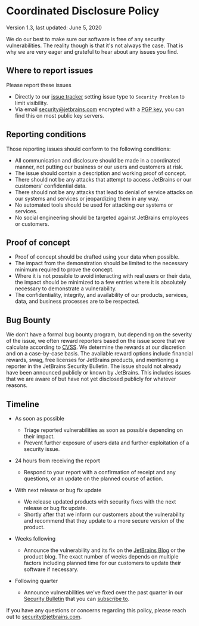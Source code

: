 # Coordinated Disclosure Policy
Version 1.3, last updated: June 5, 2020

We do our best to make sure our software is free of any security vulnerabilities. The reality though is that it's not always the case. 
That is why we are very eager and grateful to hear about any issues you find.


## Where to report issues

Please report these issues

* Directly to our [issue tracker](https://youtrack.jetbrains.com) setting issue type to `Security Problem` to limit visibility.
* Via email [security@jetbrains.com](mailto:security@jetbrains.com) encrypted with a [PGP key](https://www.jetbrains.com/privacy-security/), you can find this on most public key servers.


## Reporting conditions

Those reporting issues should conform to the following conditions:

* All communication and disclosure should be made in a coordinated manner, not putting our business or our users and customers at risk.
* The issue should contain a description and working proof of concept.
* There should not be any attacks that attempt to access JetBrains or our customers' confidential data.
* There should not be any attacks that lead to denial of service attacks on our systems and services or jeopardizing them in any way.
* No automated tools should be used for attacking our systems or services.
* No social engineering should be targeted against JetBrains employees or customers.
    

## Proof of concept
* Proof of concept should be drafted using your data when possible.
* The impact from the demonstration should be limited to the necessary minimum required to prove the concept.
* Where it is not possible to avoid interacting with real users or their data, the impact should be minimized to a few entries where it is absolutely necessary to demonstrate a vulnerability.
* The confidentiality, integrity, and availability of our products, services, data, and business processes are to be respected.


## Bug Bounty

We don't have a formal bug bounty program, but depending on the severity of the issue, we often reward reporters based on the issue score that we calculate according to [CVSS](https://www.first.org/cvss).
We determine the rewards at our discretion and on a case-by-case basis. The available reward options include financial rewards, swag, free licenses for JetBrains products, and mentioning a reporter in the JetBrains Security Bulletin.
The issue should not already have been announced publicly or known by JetBrains. This includes issues that we are aware of but have not yet disclosed publicly for whatever reasons.


## Timeline

* As soon as possible

   * Triage reported vulnerabilities as soon as possible depending on their impact.
   * Prevent further exposure of users data and further exploitation of a security issue.

* 24 hours from receiving the report

  * Respond to your report with a confirmation of receipt and any questions, or an update on the planned course of action.

* With next release or bug fix update

  * We release updated products with security fixes with the next release or bug fix update.
  * Shortly after that we inform our customers about the vulnerability and recommend that they update to a more secure version of the product.
 
* Weeks following
  * Announce the vulnerability and its fix on the [JetBrains Blog](https://blog.jetbrains.com) or the product blog. The exact number of weeks depends on multiple factors including planned time for our customers to update their software if necessary.

* Following quarter

  * Announce vulnerabilities we've fixed over the past quarter in our [Security Bulletin](https://www.jetbrains.com/privacy-security/issues-fixed/) 
  that you can [subscribe to](https://www.jetbrains.com/security/subscribe).


If you have any questions or concerns regarding this policy, please reach out to [security@jetbrains.com](mailto:security@jetbrains.com).

